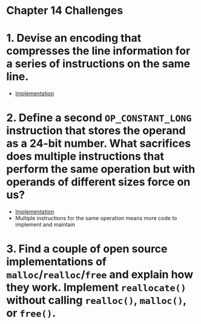 Chapter 14 Challenges
=====================

# 1. Devise an encoding that compresses the line information for a series of instructions on the same line.

* [Implementation](./encoded-line-info)

# 2. Define a second `OP_CONSTANT_LONG` instruction that stores the operand as a 24-bit number. What sacrifices does multiple instructions that perform the same operation but with operands of different sizes force on us?

* [Implementation](./constant-long-opcode)
* Multiple instructions for the same operation means more code to implement and maintain

# 3. Find a couple of open source implementations of `malloc`/`realloc`/`free` and explain how they work. Implement `reallocate()` without calling `realloc()`, `malloc()`, or `free()`. 

